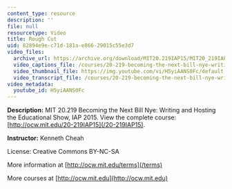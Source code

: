 ```yaml
---
content_type: resource
description: ''
file: null
resourcetype: Video
title: Rough Cut
uid: 82894e9e-c71d-181a-e866-29015c55e3d7
video_files:
  archive_url: https://archive.org/download/MIT20.219IAP15/MIT20_219IAP15_KC_D11_Rough_Cut_360p.mp4
  video_captions_file: /courses/20-219-becoming-the-next-bill-nye-writing-and-hosting-the-educational-show-january-iap-2015/425090d337a25f18a57310ab63432df2_H5yiAANS0Fc.vtt
  video_thumbnail_file: https://img.youtube.com/vi/H5yiAANS0Fc/default.jpg
  video_transcript_file: /courses/20-219-becoming-the-next-bill-nye-writing-and-hosting-the-educational-show-january-iap-2015/ae95d141d4c4e840e9f8c296473e5486_H5yiAANS0Fc.pdf
video_metadata:
  youtube_id: H5yiAANS0Fc
---
```


**Description:** MIT 20.219 Becoming the Next Bill Nye: Writing and Hosting the Educational Show, IAP 2015. View the complete course: [http://ocw.mit.edu/20-219IAP15](/20-219IAP15).

**Instructor:** Kenneth Cheah

License: Creative Commons BY-NC-SA

More information at [http://ocw.mit.edu/terms](/terms)

More courses at [http://ocw.mit.edu](http://ocw.mit.edu)